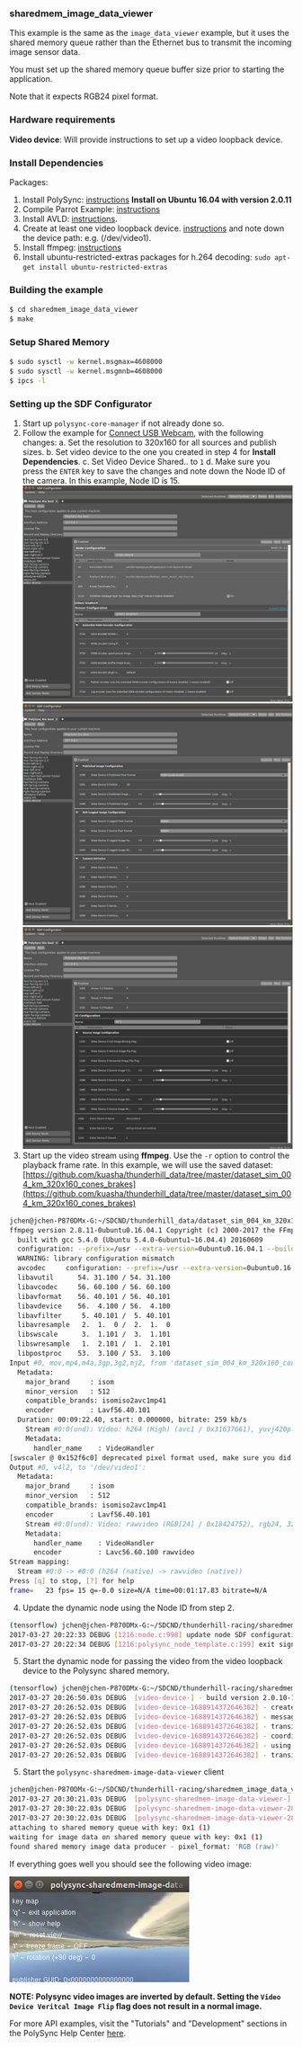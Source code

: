 ### sharedmem_image_data_viewer

This example is the same as the `image_data_viewer` example, but it uses the shared memory queue rather than the Ethernet bus to transmit the incoming image sensor data.

You must set up the shared memory queue buffer size prior to starting the application.

Note that it expects RGB24 pixel format.

### Hardware requirements

__Video device__:  Will provide instructions to set up a video loopback device.

### Install Dependencies

Packages:
1. Install PolySync: [instructions](http://docs.polysync.io/flows/getting-started/)  **Install on Ubuntu 16.04 with version 2.0.11**
2. Compile Parrot Example: [instructions](https://docs.google.com/document/d/131Ti0SX_fbEM6h9EagL0Ac8UPyWPibTcpqiG0qD392s)
3. Install AVLD: [instructions](http://askubuntu.com/questions/54032/compiling-avld-on-11-04/54055#54055).
4. Create at least one video loopback device. [instructions](https://github.com/umlaeute/v4l2loopback/wiki/Faq) and note down the device path: e.g. (/dev/video1).
5. Install ffmpeg: [instructions](https://www.howtoinstall.co/en/ubuntu/xenial/ffmpeg)
6. Install ubuntu-restricted-extras packages for h.264 decoding: `sudo apt-get install ubuntu-restricted-extras`

### Building the example

```bash
$ cd sharedmem_image_data_viewer
$ make
```

### Setup Shared Memory

```bash
$ sudo sysctl -w kernel.msgmax=4608000
$ sudo sysctl -w kernel.msgmnb=4608000
$ ipcs -l
```


### Setting up the SDF Configurator

1. Start up `polysync-core-manager` if not already done so.
2. Follow the example for [Connect USB Webcam](http://docs.polysync.io/articles/tutorials-and-examples/tutorials/connecting-to-a-sensor-webcam/), with the following changes:
    a. Set the resolution to 320x160 for all sources and publish sizes.
    b. Set video device to the one you created in step 4 for __Install Dependencies__.
    c. Set Video Device Shared.. to `1`
    d. Make sure you press the `ENTER` key to save the changes and note down the Node ID of the camera.  In this example, Node ID is 15.
    ![SDFConfigurator1](./images/SDFConfigurator1.png)
    ![SDFConfigurator2](./images/SDFConfigurator2.png)
    ![SDFConfigurator3](./images/SDFConfigurator3.png)
3. Start up the video stream using __ffmpeg__.  Use the `-r` option to control the playback frame rate.  In this example, we will use the saved dataset: [https://github.com/kuasha/thunderhill_data/tree/master/dataset_sim_004_km_320x160_cones_brakes](https://github.com/kuasha/thunderhill_data/tree/master/dataset_sim_004_km_320x160_cones_brakes)
```bash
jchen@jchen-P870DMx-G:~/SDCND/thunderhill_data/dataset_sim_004_km_320x160_cones_brakes$ ffmpeg -re -i dataset_sim_004_km_320x160_cones_brakes.mp4 -pix_fmt rgb24 -r 15 -f v4l2 /dev/video1
ffmpeg version 2.8.11-0ubuntu0.16.04.1 Copyright (c) 2000-2017 the FFmpeg developers
  built with gcc 5.4.0 (Ubuntu 5.4.0-6ubuntu1~16.04.4) 20160609
  configuration: --prefix=/usr --extra-version=0ubuntu0.16.04.1 --build-suffix=-ffmpeg --toolchain=hardened --libdir=/usr/lib/x86_64-linux-gnu --incdir=/usr/include/x86_64-linux-gnu --cc=cc --cxx=g++ --enable-gpl --enable-shared --disable-stripping --disable-decoder=libopenjpeg --disable-decoder=libschroedinger --enable-avresample --enable-avisynth --enable-gnutls --enable-ladspa --enable-libass --enable-libbluray --enable-libbs2b --enable-libcaca --enable-libcdio --enable-libflite --enable-libfontconfig --enable-libfreetype --enable-libfribidi --enable-libgme --enable-libgsm --enable-libmodplug --enable-libmp3lame --enable-libopenjpeg --enable-libopus --enable-libpulse --enable-librtmp --enable-libschroedinger --enable-libshine --enable-libsnappy --enable-libsoxr --enable-libspeex --enable-libssh --enable-libtheora --enable-libtwolame --enable-libvorbis --enable-libvpx --enable-libwavpack --enable-libwebp --enable-libx265 --enable-libxvid --enable-libzvbi --enable-openal --enable-opengl --enable-x11grab --enable-libdc1394 --enable-libiec61883 --enable-libzmq --enable-frei0r --enable-libx264 --enable-libopencv
  WARNING: library configuration mismatch
  avcodec     configuration: --prefix=/usr --extra-version=0ubuntu0.16.04.1 --build-suffix=-ffmpeg --toolchain=hardened --libdir=/usr/lib/x86_64-linux-gnu --incdir=/usr/include/x86_64-linux-gnu --cc=cc --cxx=g++ --enable-gpl --enable-shared --disable-stripping --disable-decoder=libopenjpeg --disable-decoder=libschroedinger --enable-avresample --enable-avisynth --enable-gnutls --enable-ladspa --enable-libass --enable-libbluray --enable-libbs2b --enable-libcaca --enable-libcdio --enable-libflite --enable-libfontconfig --enable-libfreetype --enable-libfribidi --enable-libgme --enable-libgsm --enable-libmodplug --enable-libmp3lame --enable-libopenjpeg --enable-libopus --enable-libpulse --enable-librtmp --enable-libschroedinger --enable-libshine --enable-libsnappy --enable-libsoxr --enable-libspeex --enable-libssh --enable-libtheora --enable-libtwolame --enable-libvorbis --enable-libvpx --enable-libwavpack --enable-libwebp --enable-libx265 --enable-libxvid --enable-libzvbi --enable-openal --enable-opengl --enable-x11grab --enable-libdc1394 --enable-libiec61883 --enable-libzmq --enable-frei0r --enable-libx264 --enable-libopencv --enable-version3 --disable-doc --disable-programs --disable-avdevice --disable-avfilter --disable-avformat --disable-avresample --disable-postproc --disable-swscale --enable-libopencore_amrnb --enable-libopencore_amrwb --enable-libvo_aacenc --enable-libvo_amrwbenc
  libavutil      54. 31.100 / 54. 31.100
  libavcodec     56. 60.100 / 56. 60.100
  libavformat    56. 40.101 / 56. 40.101
  libavdevice    56.  4.100 / 56.  4.100
  libavfilter     5. 40.101 /  5. 40.101
  libavresample   2.  1.  0 /  2.  1.  0
  libswscale      3.  1.101 /  3.  1.101
  libswresample   1.  2.101 /  1.  2.101
  libpostproc    53.  3.100 / 53.  3.100
Input #0, mov,mp4,m4a,3gp,3g2,mj2, from 'dataset_sim_004_km_320x160_cones_brakes.mp4':
  Metadata:
    major_brand     : isom
    minor_version   : 512
    compatible_brands: isomiso2avc1mp41
    encoder         : Lavf56.40.101
  Duration: 00:09:22.40, start: 0.000000, bitrate: 259 kb/s
    Stream #0:0(und): Video: h264 (High) (avc1 / 0x31637661), yuvj420p(pc), 320x160 [SAR 1:1 DAR 2:1], 256 kb/s, 30 fps, 30 tbr, 15360 tbn, 60 tbc (default)
    Metadata:
      handler_name    : VideoHandler
[swscaler @ 0x152f6c0] deprecated pixel format used, make sure you did set range correctly
Output #0, v4l2, to '/dev/video1':
  Metadata:
    major_brand     : isom
    minor_version   : 512
    compatible_brands: isomiso2avc1mp41
    encoder         : Lavf56.40.101
    Stream #0:0(und): Video: rawvideo (RGB[24] / 0x18424752), rgb24, 320x160 [SAR 1:1 DAR 2:1], q=2-31, 200 kb/s, 30 fps, 30 tbn, 30 tbc (default)
    Metadata:
      handler_name    : VideoHandler
      encoder         : Lavc56.60.100 rawvideo
Stream mapping:
  Stream #0:0 -> #0:0 (h264 (native) -> rawvideo (native))
Press [q] to stop, [?] for help
frame=   23 fps= 15 q=-0.0 size=N/A time=00:01:17.83 bitrate=N/A    
```
4. Update the dynamic node using the Node ID from step 2.
```bash
(tensorflow) jchen@jchen-P870DMx-G:~/SDCND/thunderhill-racing/sharedmem_image_data_viewer$ polysync-core-dynamic-driver -n 15 -U
2017-03-27 20:22:33 DEBUG [1216:node.c:998] update node SDF configuration
2017-03-27 20:22:34 DEBUG [1216:polysync_node_template.c:199] exit signaled in configuration - terminating
```
5. Start the dynamic node for passing the video from the video loopback device to the Polysync shared memory.
```bash
(tensorflow) jchen@jchen-P870DMx-G:~/SDCND/thunderhill-racing/sharedmem_image_data_viewer$ polysync-core-dynamic-driver -n 15
2017-03-27 20:26:50.03s DEBUG  [video-device-] - build version 2.0.10-1487272519
2017-03-27 20:26:52.03s DEBUG  [video-device-1688914372646382] - created participant - GUID: 0x0006000F053CD5EE d(1688914372646382)
2017-03-27 20:26:52.03s DEBUG  [video-device-1688914372646382] - message types visible to this node: 47
2017-03-27 20:26:52.03s DEBUG  [video-device-1688914372646382] - transition to state: INIT - timestamp: 1490660812405382
2017-03-27 20:26:52.03s DEBUG  [video-device-1688914372646382] - coordinate frame 4 - origin (0.000,0.000,0.000) - orientation (0.0000,0.0000,0.0000)
2017-03-27 20:26:52.03s DEBUG  [video-device-1688914372646382] - using publish encoder -- src_fmt: 10 - publish fmt: 5 - w/h: 320/152
2017-03-27 20:26:52.03s DEBUG  [video-device-1688914372646382] - transition to state: OK - timestamp: 1490660812443747
```
5. Start the `polysync-sharedmem-image-data-viewer` client
```bash
jchen@jchen-P870DMx-G:~/SDCND/thunderhill-racing/sharedmem_image_data_viewer$ ./bin/polysync-sharedmem-image-data-viewer 1
2017-03-27 20:30:21.03s DEBUG  [polysync-sharedmem-image-data-viewer-] - build version 2.0.10-1487272519
2017-03-27 20:30:22.03s DEBUG  [polysync-sharedmem-image-data-viewer-281475560976986] - created participant - GUID: 0x0001000022D3325A d(281475560976986)
2017-03-27 20:30:22.03s DEBUG  [polysync-sharedmem-image-data-viewer-281475560976986] - message types visible to this node: 47
attaching to shared memory queue with key: 0x1 (1)
waiting for image data on shared memory queue with key: 0x1 (1)
found shared memory image data producer - pixel_format: 'RGB (raw)'
```

If everything goes well you should see the following video image:

![Image](./images/sharedmemoryvideo.png)

**NOTE: Polysync video images are inverted by default.  Setting the `Video Device Veritcal Image Flip` flag does not result in a normal image.**

For more API examples, visit the "Tutorials" and "Development" sections in the PolySync Help Center [here](https://help.polysync.io/articles/).
